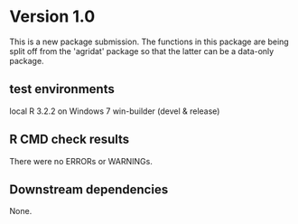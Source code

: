 
# Version 1.0

This is a new package submission.  The functions in this package are being
split off from the 'agridat' package so that the latter can be a data-only
package.

## test environments
local R 3.2.2 on Windows 7
win-builder (devel & release)

## R CMD check results
There were no ERRORs or WARNINGs. 

## Downstream dependencies

None.
